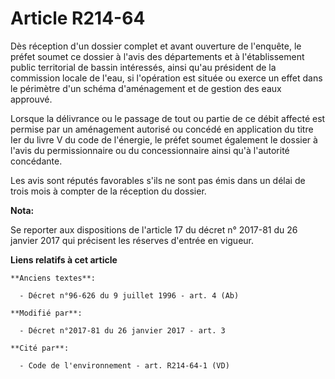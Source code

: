 # Article R214-64

Dès réception d'un dossier complet et avant ouverture de l'enquête, le préfet soumet ce dossier à l'avis des départements et
à l'établissement public territorial de bassin intéressés, ainsi qu'au président de la commission locale de l'eau, si
l'opération est située ou exerce un effet dans le périmètre d'un schéma d'aménagement et de gestion des eaux approuvé. 

Lorsque la délivrance ou le passage de tout ou partie de ce débit affecté est permise par un aménagement autorisé ou concédé
en application du titre Ier du livre V du code de l'énergie, le préfet soumet également le dossier à l'avis du
permissionnaire ou du concessionnaire ainsi qu'à l'autorité concédante. 

Les avis sont réputés favorables s'ils ne sont pas émis dans un délai de trois mois à compter de la réception du dossier.

**Nota:**

Se reporter aux dispositions de l'article 17 du décret n° 2017-81 du 26 janvier 2017 qui précisent les réserves d'entrée en
vigueur.

**Liens relatifs à cet article**

	**Anciens textes**:

	  - Décret n°96-626 du 9 juillet 1996 - art. 4 (Ab)

	**Modifié par**:

	  - Décret n°2017-81 du 26 janvier 2017 - art. 3

	**Cité par**:

	  - Code de l'environnement - art. R214-64-1 (VD)
